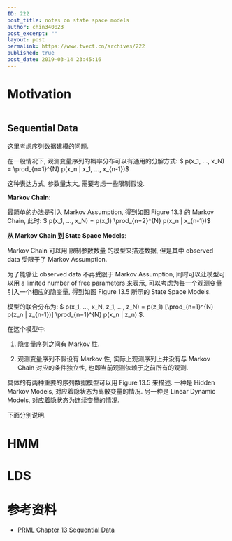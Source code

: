 ```yaml
---
ID: 222
post_title: notes on state space models
author: chin340823
post_excerpt: ""
layout: post
permalink: https://www.tvect.cn/archives/222
published: true
post_date: 2019-03-14 23:45:16
---
```

<h1>Motivation</h1>

<img src="https://www.tvect.cn/wp-content/uploads/2019/03/758ee40569603466ba0c6a8efe39ba4e.png" alt="" />

<h2>Sequential Data</h2>

这里考虑序列数据建模的问题.

在一般情况下, 观测变量序列的概率分布可以有通用的分解方式: $ p(x_1, ..., x_N) = \prod_{n=1}^{N} p(x_n | x_1, ..., x_{n-1})$

这种表达方式, 参数量太大, 需要考虑一些限制假设.

<strong>Markov Chain</strong>:

最简单的办法是引入 Markov Assumption, 得到如图 Figure 13.3 的 Markov Chain, 此时: $ p(x_1, ..., x_N) = p(x_1) \prod_{n=2}^{N} p(x_n | x_{n-1})$

<strong>从 Markov Chain 到 State Space Models</strong>:

Markov Chain 可以用 限制参数数量 的模型来描述数据, 但是其中 observed data 受限于了 Markov Assumption.

为了能够让 observed data 不再受限于 Markov Assumption, 同时可以让模型可以用 a limited number of free parameters 来表示, 可以考虑为每一个观测变量引入一个相应的隐变量, 得到如图 Figure 13.5 所示的 State Space Models.

模型的联合分布为: $ p(x_1, ..., x_N, z_1, ..., z_N) = p(z_1) [\prod_{n=1}^{N} p(z_n | z_{n-1})] \prod_{n=1}^{N} p(x_n | z_n) $.

在这个模型中:

<ol>
<li>隐变量序列之间有 Markov 性.</p></li>
<li><p>观测变量序列不假设有 Markov 性, 实际上观测序列上并没有与 Markov Chain 对应的条件独立性, 也即当前观测依赖于之前所有的观测.</p></li>
</ol>

<p>具体的有两种重要的序列数据模型可以用 Figure 13.5 来描述. 一种是 Hidden Markov Models, 对应着隐状态为离散变量的情况. 另一种是 Linear Dynamic Models, 对应着隐状态为连续变量的情况.

下面分别说明.

<h1>HMM</h1>

<h1>LDS</h1>

<h1>参考资料</h1>

<ul>
<li><a href="">PRML Chapter 13 Sequential Data</a></li>
</ul>